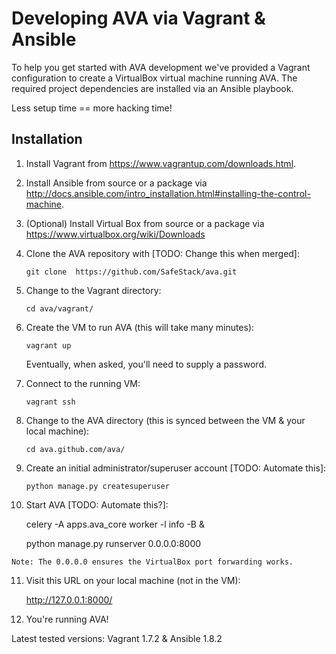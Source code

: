 Developing AVA via Vagrant & Ansible
====================================

To help you get started with AVA development we've provided a Vagrant
configuration to create a VirtualBox virtual machine running AVA. The
required project dependencies are installed via an Ansible playbook.

Less setup time == more hacking time!


Installation
------------

 1. Install Vagrant from <https://www.vagrantup.com/downloads.html>.

 2. Install Ansible from source or a package via <http://docs.ansible.com/intro_installation.html#installing-the-control-machine>.

 3. (Optional) Install Virtual Box from source or a package via <https://www.virtualbox.org/wiki/Downloads>

 4. Clone the AVA repository with [TODO: Change this when merged]:

        git clone  https://github.com/SafeStack/ava.git

 5. Change to the Vagrant directory:

        cd ava/vagrant/

 6. Create the VM to run AVA (this will take many minutes):

        vagrant up

    Eventually, when asked, you'll need to supply a password.

 7. Connect to the running VM:

        vagrant ssh

 8. Change to the AVA directory (this is synced between the VM & your
    local machine):

        cd ava.github.com/ava/

 9. Create an initial administrator/superuser account [TODO: Automate this]:

        python manage.py createsuperuser

 10. Start AVA [TODO: Automate this?]:

        celery -A apps.ava_core worker -l info -B &

        python manage.py runserver 0.0.0.0:8000

    Note: The 0.0.0.0 ensures the VirtualBox port forwarding works.

 11. Visit this URL on your local machine (not in the VM):

        http://127.0.0.1:8000/

 12. You're running AVA!


Latest tested versions: Vagrant 1.7.2 & Ansible 1.8.2
